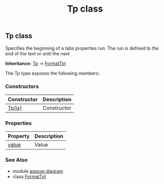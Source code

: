 ﻿---
title: Tp class
second_title: Aspose.Diagram for Python via .NET API References
description: 
type: docs
weight: 2360
url: /python-net/aspose.diagram/tp/
is_root: false
---

## Tp class

Specifies the beginning of a tabs properties run. The run is defined to the end of the text or until the next



**Inheritance:** [Tp](/diagram/python-net/aspose.diagram/tp) → 
[FormatTxt](/diagram/python-net/aspose.diagram/formattxt)



The Tp type exposes the following members:

### Constructors
| Constructor | Description |
| :- | :- |
| [Tp(ix)](/diagram/python-net/aspose.diagram/tp/__init__/#int) | Constructor |


### Properties
| Property | Description |
| :- | :- |
| [value](/diagram/python-net/aspose.diagram/tp/value) | Value |


### See Also

* module [aspose.diagram](../)
* class [FormatTxt](/diagram/python-net/aspose.diagram/formattxt)
